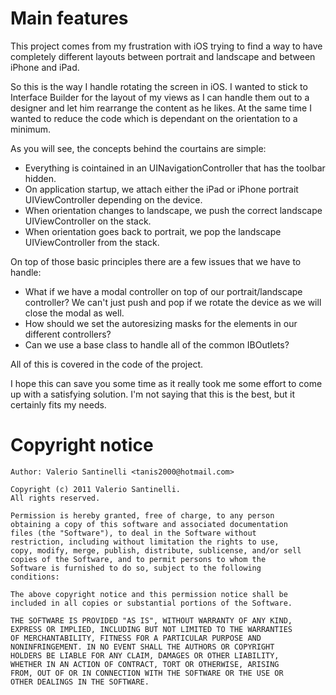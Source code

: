 # Main features

This project comes from my frustration with iOS trying to find a way to have completely different layouts between portrait and landscape and between iPhone and iPad.

So this is the way I handle rotating the screen in iOS. I wanted to stick to Interface Builder for the layout of my views as I can handle them out to a designer and let him rearrange the content as he likes. At the same time I wanted to reduce the code which is dependant on the orientation to a minimum.

As you will see, the concepts behind the courtains are simple:

- Everything is cointained in an UINavigationController that has the toolbar hidden.
- On application startup, we attach either the iPad or iPhone portrait UIViewController depending on the device.
- When orientation changes to landscape, we push the correct landscape UIViewController on the stack. 
- When orientation goes back to portrait, we pop the landscape UIViewController from the stack.

On top of those basic principles there are a few issues that we have to handle:

- What if we have a modal controller on top of our portrait/landscape controller? We can't just push and pop if we rotate the device as we will close the modal as well.
- How should we set the autoresizing masks for the elements in our different controllers?
- Can we use a base class to handle all of the common IBOutlets?

All of this is covered in the code of the project. 

I hope this can save you some time as it really took me some effort to come up with a satisfying solution. I'm not saying that this is the best, but it certainly fits my needs.

# Copyright notice

	Author: Valerio Santinelli <tanis2000@hotmail.com>

    Copyright (c) 2011 Valerio Santinelli.
    All rights reserved.

    Permission is hereby granted, free of charge, to any person
    obtaining a copy of this software and associated documentation
    files (the "Software"), to deal in the Software without
    restriction, including without limitation the rights to use,
    copy, modify, merge, publish, distribute, sublicense, and/or sell
    copies of the Software, and to permit persons to whom the
    Software is furnished to do so, subject to the following
    conditions:

    The above copyright notice and this permission notice shall be
    included in all copies or substantial portions of the Software.

    THE SOFTWARE IS PROVIDED "AS IS", WITHOUT WARRANTY OF ANY KIND,
    EXPRESS OR IMPLIED, INCLUDING BUT NOT LIMITED TO THE WARRANTIES
    OF MERCHANTABILITY, FITNESS FOR A PARTICULAR PURPOSE AND
    NONINFRINGEMENT. IN NO EVENT SHALL THE AUTHORS OR COPYRIGHT
    HOLDERS BE LIABLE FOR ANY CLAIM, DAMAGES OR OTHER LIABILITY,
    WHETHER IN AN ACTION OF CONTRACT, TORT OR OTHERWISE, ARISING
    FROM, OUT OF OR IN CONNECTION WITH THE SOFTWARE OR THE USE OR
    OTHER DEALINGS IN THE SOFTWARE.
